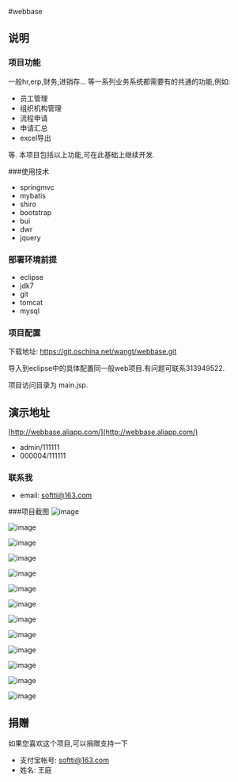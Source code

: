 #webbase



## 说明 

### 项目功能

一般hr,erp,财务,进销存... 等一系列业务系统都需要有的共通的功能,例如:
* 员工管理
* 组织机构管理
* 流程申请
* 申请汇总
* excel导出

等. 
本项目包括以上功能,可在此基础上继续开发.

###使用技术
* springmvc
* mybatis
* shiro
* bootstrap
* bui
* dwr
* jquery

### 部署环境前提
* eclipse
* jdk7
* git
* tomcat
* mysql

### 项目配置

下载地址: https://git.oschina.net/wangt/webbase.git

导入到eclipse中的具体配置同一般web项目.有问题可联系313949522.

项目访问目录为 main.jsp.

## 演示地址
[http://webbase.aliapp.com/](http://webbase.aliapp.com/)

* admin/111111
* 000004/111111

### 联系我
* email: softti@163.com

###项目截图
![image](http://webbase.oss-cn-qingdao.aliyuncs.com/01.png)

![image](http://webbase.oss-cn-qingdao.aliyuncs.com/02.png)

![image](http://webbase.oss-cn-qingdao.aliyuncs.com/03.png)

![image](http://webbase.oss-cn-qingdao.aliyuncs.com/1.png)

![image](http://webbase.oss-cn-qingdao.aliyuncs.com/2.png)

![image](http://webbase.oss-cn-qingdao.aliyuncs.com/3.png)

![image](http://webbase.oss-cn-qingdao.aliyuncs.com/4.png)

![image](http://webbase.oss-cn-qingdao.aliyuncs.com/5.png)

![image](http://webbase.oss-cn-qingdao.aliyuncs.com/6.png)

![image](http://webbase.oss-cn-qingdao.aliyuncs.com/7.png)

![image](http://webbase.oss-cn-qingdao.aliyuncs.com/8.png)

![image](http://webbase.oss-cn-qingdao.aliyuncs.com/9.png)

![image](http://webbase.oss-cn-qingdao.aliyuncs.com/10.png)




## 捐赠
如果您喜欢这个项目,可以捐赠支持一下
* 支付宝帐号: softti@163.com 
* 姓名: 王庭


